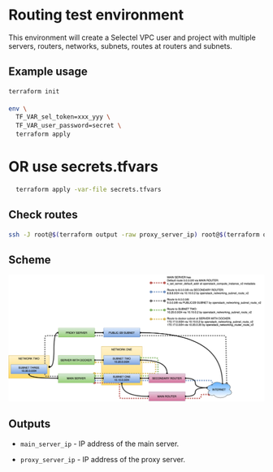 # Routing test environment

This environment will create a Selectel VPC user and project with multiple servers, routers, networks, subnets, routes at routers and subnets.

## Example usage

```sh
terraform init

env \
  TF_VAR_sel_token=xxx_yyy \
  TF_VAR_user_password=secret \
  terraform apply
```

# OR use secrets.tfvars

```sh
  terraform apply -var-file secrets.tfvars
```

## Check routes
```sh
ssh -J root@$(terraform output -raw proxy_server_ip) root@$(terraform output -raw main_server_ip) route -n
```

## Scheme

![plot](./scheme/terraform_routes.png)

## Outputs

  * `main_server_ip` - IP address of the main server.

  * `proxy_server_ip` - IP address of the proxy server.
